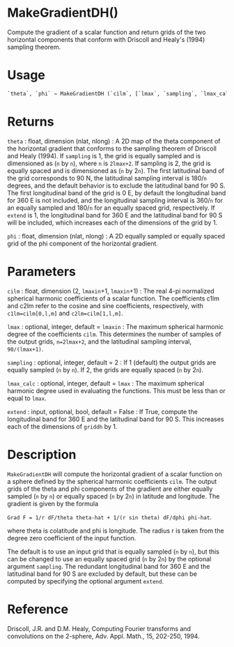 # MakeGradientDH()

Compute the gradient of a scalar function and return grids of the two horizontal components that conform with Driscoll and Healy's (1994) sampling theorem.

# Usage

```python
`theta`, `phi` = MakeGradientDH (`cilm`, [`lmax`, `sampling`, `lmax_calc`, `extend`])
```

# Returns

`theta` : float, dimension (nlat, nlong)
:   A 2D map of the theta component of the horizontal gradient that conforms to the sampling theorem of Driscoll and Healy (1994). If `sampling` is 1, the grid is equally sampled and is dimensioned as (`n` by `n`), where `n` is `2lmax+2`. If sampling is 2, the grid is equally spaced and is dimensioned as (`n` by 2`n`). The first latitudinal band of the grid corresponds to 90 N, the latitudinal sampling interval is 180/`n` degrees, and the default behavior is to exclude the latitudinal band for 90 S. The first longitudinal band of the grid is 0 E, by default the longitudinal band for 360 E is not included, and the longitudinal sampling interval is 360/`n` for an equally sampled and 180/`n` for an equally spaced grid, respectively. If `extend` is 1, the longitudinal band for 360 E and the latitudinal band for 90 S will be included, which increases each of the dimensions of the grid by 1.

`phi` : float, dimension (nlat, nlong)
:   A 2D equally sampled or equally spaced grid of the phi component of the horizontal gradient.

# Parameters

`cilm` : float, dimension (2, `lmaxin`+1, `lmaxin`+1)
:   The real 4-pi normalized spherical harmonic coefficients of a scalar function. The coefficients c1lm and c2lm refer to the cosine and sine coefficients, respectively, with `c1lm=cilm[0,l,m]` and `c2lm=cilm[1,l,m]`.

`lmax` : optional, integer, default = `lmaxin`
:   The maximum spherical harmonic degree of the coefficients `cilm`. This determines the number of samples of the output grids, `n=2lmax+2`, and the latitudinal sampling interval, `90/(lmax+1)`.

`sampling` : optional, integer, default = 2
:   If 1 (default) the output grids are equally sampled (`n` by `n`). If 2, the grids are equally spaced (`n` by 2`n`).

`lmax_calc` : optional, integer, default = `lmax`
:   The maximum spherical harmonic degree used in evaluating the functions. This must be less than or equal to `lmax`.

`extend` : input, optional, bool, default = False
:   If True, compute the longitudinal band for 360 E and the latitudinal band for 90 S. This increases each of the dimensions of `griddh` by 1.

# Description

`MakeGradientDH` will compute the horizontal gradient of a scalar function on a sphere defined by the spherical harmonic coefficients `cilm`. The output grids of the theta and phi components of the gradient are either equally sampled (`n` by `n`) or equally spaced (`n` by 2`n`) in latitude and longitude. The gradient is given by the formula

`Grad F = 1/r dF/theta theta-hat + 1/(r sin theta) dF/dphi phi-hat`.

where theta is colatitude and phi is longitude. The radius r is taken from the degree zero coefficient of the input function.

The default is to use an input grid that is equally sampled (`n` by `n`), but this can be changed to use an equally spaced grid (`n` by 2`n`) by the optional argument `sampling`. The redundant longitudinal band for 360 E and the latitudinal band for 90 S are excluded by default, but these can be computed by specifying the optional argument `extend`.

# Reference

Driscoll, J.R. and D.M. Healy, Computing Fourier transforms and convolutions on the 2-sphere, Adv. Appl. Math., 15, 202-250, 1994.
